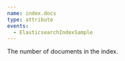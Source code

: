 ```yaml
---
name: index.docs
type: attribute
events:
  - ElasticsearchIndexSample
---
```


The number of documents in the index.